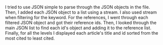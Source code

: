 
I tried to use JSON simple to parse through the JSON objects in the file. Then, I added each JSON object to a list using a stream. I also used stream when filtering for the keyword. For the references, I went through each filtered JSON object and got their reference ids. Then, I looked through the main JSON list to find each id's object and adding it to the reference list. Finally, for all the levels I displayed each article's title and id sorted from the most cited to least cited.
